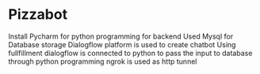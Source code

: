 # Pizzabot
Install Pycharm for python programming for backend
Used Mysql for Database storage
Dialogflow platform is used to create chatbot
Using fullfillment dialogflow is connected to python to pass the input to database through python programming
ngrok is used as http tunnel


